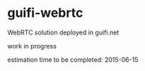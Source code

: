 # guifi-webrtc
WebRTC solution deployed in guifi.net

work in progress

estimation time to be completed: 2015-06-15
